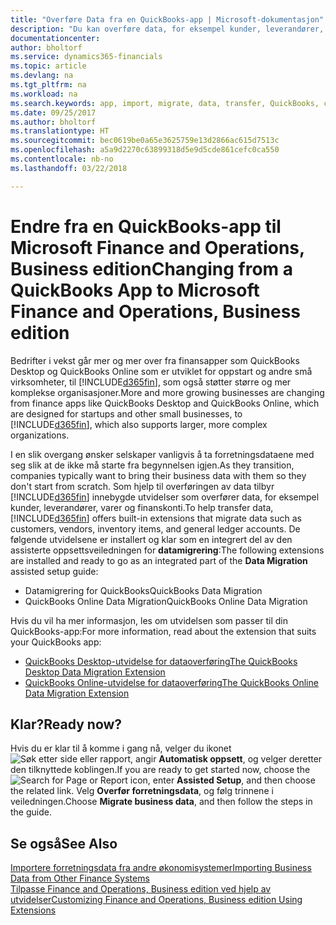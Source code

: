 ```yaml
---
title: "Overføre Data fra en QuickBooks-app | Microsoft-dokumentasjon"
description: "Du kan overføre data, for eksempel kunder, leverandører, varer og finanskonti, fra QuickBooks-apper til Finance and Operations, Business edition."
documentationcenter: 
author: bholtorf
ms.service: dynamics365-financials
ms.topic: article
ms.devlang: na
ms.tgt_pltfrm: na
ms.workload: na
ms.search.keywords: app, import, migrate, data, transfer, QuickBooks, customize
ms.date: 09/25/2017
ms.author: bholtorf
ms.translationtype: HT
ms.sourcegitcommit: bec0619be0a65e3625759e13d2866ac615d7513c
ms.openlocfilehash: a5a9d2270c63899318d5e9d5cde861cefc0ca550
ms.contentlocale: nb-no
ms.lasthandoff: 03/22/2018

---
```



# <a name="changing-from-a-quickbooks-app-to-microsoft-finance-and-operations-business-edition"></a><span data-ttu-id="b0b21-103">Endre fra en QuickBooks-app til Microsoft Finance and Operations, Business edition</span><span class="sxs-lookup"><span data-stu-id="b0b21-103">Changing from a QuickBooks App to Microsoft Finance and Operations, Business edition</span></span>
<span data-ttu-id="b0b21-104">Bedrifter i vekst går mer og mer over fra finansapper som QuickBooks Desktop og QuickBooks Online som er utviklet for oppstart og andre små virksomheter, til [!INCLUDE[d365fin](includes/d365fin_md.md)], som også støtter større og mer komplekse organisasjoner.</span><span class="sxs-lookup"><span data-stu-id="b0b21-104">More and more growing businesses are changing from finance apps like QuickBooks Desktop and QuickBooks Online, which are designed for startups and other small businesses, to [!INCLUDE[d365fin](includes/d365fin_md.md)], which also supports larger, more complex organizations.</span></span> 

<span data-ttu-id="b0b21-105">I en slik overgang ønsker selskaper vanligvis å ta forretningsdataene med seg slik at de ikke må starte fra begynnelsen igjen.</span><span class="sxs-lookup"><span data-stu-id="b0b21-105">As they transition, companies typically want to bring their business data with them so they don't start from scratch.</span></span> <span data-ttu-id="b0b21-106">Som hjelp til overføringen av data tilbyr [!INCLUDE[d365fin](includes/d365fin_md.md)] innebygde utvidelser som overfører data, for eksempel kunder, leverandører, varer og finanskonti.</span><span class="sxs-lookup"><span data-stu-id="b0b21-106">To help transfer data, [!INCLUDE[d365fin](includes/d365fin_md.md)] offers built-in extensions that migrate data such as customers, vendors, inventory items, and general ledger accounts.</span></span> <span data-ttu-id="b0b21-107">De følgende utvidelsene er installert og klar som en integrert del av den assisterte oppsettsveiledningen for **datamigrering**:</span><span class="sxs-lookup"><span data-stu-id="b0b21-107">The following extensions are installed and ready to go as an integrated part of the **Data Migration** assisted setup guide:</span></span>

* <span data-ttu-id="b0b21-108">Datamigrering for QuickBooks</span><span class="sxs-lookup"><span data-stu-id="b0b21-108">QuickBooks Data Migration</span></span> 
* <span data-ttu-id="b0b21-109">QuickBooks Online Data Migration</span><span class="sxs-lookup"><span data-stu-id="b0b21-109">QuickBooks Online Data Migration</span></span>

<span data-ttu-id="b0b21-110">Hvis du vil ha mer informasjon, les om utvidelsen som passer til din QuickBooks-app:</span><span class="sxs-lookup"><span data-stu-id="b0b21-110">For more information, read about the extension that suits your QuickBooks app:</span></span>   

* [<span data-ttu-id="b0b21-111">QuickBooks Desktop-utvidelse for dataoverføring</span><span class="sxs-lookup"><span data-stu-id="b0b21-111">The QuickBooks Desktop Data Migration Extension</span></span>](ui-extensions-quickbooks-data-migration.md)
* [<span data-ttu-id="b0b21-112">QuickBooks Online-utvidelse for dataoverføring</span><span class="sxs-lookup"><span data-stu-id="b0b21-112">The QuickBooks Online Data Migration Extension</span></span>](ui-extensions-quickbooks-online-data-migration.md)

## <a name="ready-now"></a><span data-ttu-id="b0b21-113">Klar?</span><span class="sxs-lookup"><span data-stu-id="b0b21-113">Ready now?</span></span>
<span data-ttu-id="b0b21-114">Hvis du er klar til å komme i gang nå, velger du ikonet ![Søk etter side eller rapport](media/ui-search/search_small.png "Søk etter side eller rapport"), angir **Automatisk oppsett**, og velger deretter den tilknyttede koblingen.</span><span class="sxs-lookup"><span data-stu-id="b0b21-114">If you are ready to get started now, choose the ![Search for Page or Report](media/ui-search/search_small.png "Search for Page or Report icon") icon, enter **Assisted Setup**, and then choose the related link.</span></span> <span data-ttu-id="b0b21-115">Velg **Overfør forretningsdata**, og følg trinnene i veiledningen.</span><span class="sxs-lookup"><span data-stu-id="b0b21-115">Choose **Migrate business data**, and then follow the steps in the guide.</span></span>

## <a name="see-also"></a><span data-ttu-id="b0b21-116">Se også</span><span class="sxs-lookup"><span data-stu-id="b0b21-116">See Also</span></span>
[<span data-ttu-id="b0b21-117">Importere forretningsdata fra andre økonomisystemer</span><span class="sxs-lookup"><span data-stu-id="b0b21-117">Importing Business Data from Other Finance Systems</span></span>](upload-data.md)  
[<span data-ttu-id="b0b21-118">Tilpasse Finance and Operations, Business edition ved hjelp av utvidelser</span><span class="sxs-lookup"><span data-stu-id="b0b21-118">Customizing Finance and Operations, Business edition Using Extensions</span></span>](ui-extensions.md)   

